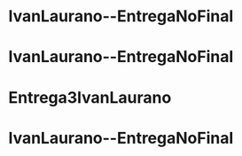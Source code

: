 # IvanLaurano--EntregaNoFinal
# IvanLaurano--EntregaNoFinal
# Entrega3IvanLaurano
# IvanLaurano--EntregaNoFinal
